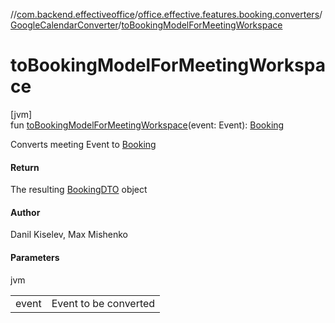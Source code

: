 //[com.backend.effectiveoffice](../../../index.md)/[office.effective.features.booking.converters](../index.md)/[GoogleCalendarConverter](index.md)/[toBookingModelForMeetingWorkspace](to-booking-model-for-meeting-workspace.md)

# toBookingModelForMeetingWorkspace

[jvm]\
fun [toBookingModelForMeetingWorkspace](to-booking-model-for-meeting-workspace.md)(event: Event): [Booking](../../office.effective.model/-booking/index.md)

Converts meeting Event to [Booking](../../office.effective.model/-booking/index.md)

#### Return

The resulting [BookingDTO](../../office.effective.dto/-booking-d-t-o/index.md) object

#### Author

Danil Kiselev, Max Mishenko

#### Parameters

jvm

| | |
|---|---|
| event | Event to be converted |
